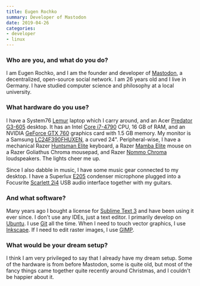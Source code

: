 ```yaml
---
title: Eugen Rochko
summary: Developer of Mastodon
date: 2019-04-26
categories:
- developer
- linux
---
```


### Who are you, and what do you do?

I am Eugen Rochko, and I am the founder and developer of [Mastodon][], a decentralized, open-source social network. I am 26 years old and I live in Germany. I have studied computer science and philosophy at a local university.

### What hardware do you use?

I have a System76 [Lemur][] laptop which I carry around, and an Acer [Predator G3-605][predator-g3-605] desktop. It has an Intel [Core i7-4790][core-i7-4790] CPU, 16 GB of RAM, and an NVIDIA [GeForce GTX 760][geforce-gtx-760] graphics card with 1.5 GB memory. My monitor is a Samsung [LC24F390FHUXEN][c24f390fhu], a curved 24". Peripheral-wise, I have a mechanical Razer [Huntsman Elite][huntsman-elite] keyboard, a Razer [Mamba Elite][mamba-elite] mouse on a Razer Goliathus Chroma mousepad, and Razer [Nommo Chroma][nommo-chroma] loudspeakers. The lights cheer me up.

Since I also dabble in music, I have some music gear connected to my desktop. I have a Superlux [E205][] condenser microphone plugged into a Focusrite [Scarlett 2i4][scarlett-2i4] USB audio interface together with my guitars.

### And what software?

Many years ago I bought a license for [Sublime Text 3][sublime-text] and have been using it ever since. I don't use any IDEs, just a text editor. I primarily develop on [Ubuntu][]. I use [Git][] all the time. When I need to touch vector graphics, I use [Inkscape][]. If I need to edit raster images, I use [GIMP][].

### What would be your dream setup?

I think I am very privileged to say that I already have my dream setup. Some of the hardware is from before Mastodon, some is quite old, but most of the fancy things came together quite recently around Christmas, and I couldn't be happier about it.

[c24f390fhu]: http://web.archive.org/web/20220814092119/https://www.samsung.com/uk/business/business-monitors/curved-lc24f390fhuxen/lc24f390fhuxen/ "A 24 inch curved monitor."
[core-i7-4790]: https://corpredirect.intel.com/Redirector/404Redirector.aspx?https://ark.intel.com/products/80806/ "A computer processor."
[e205]: https://www.thomannmusic.com/superlux_e205.htm "A condenser microphone."
[geforce-gtx-760]: https://www.nvidia.com/en-us/geforce/graphics-cards/geforce-gtx-760 "A graphics card."
[gimp]: https://www.gimp.org/ "An open-source image editor."
[git]: https://git-scm.com/ "A version control system."
[huntsman-elite]: https://www.razer.com/gaming-keyboards/razer-huntsman-elite "A mechanical keyboard."
[inkscape]: https://inkscape.org/ "An open-source vector graphics program."
[lemur]: https://en.wikipedia.org/wiki/System76#Laptops "A 14 inch Linux laptop."
[mamba-elite]: https://www.razer.com/pc/gaming-mice "A gaming mouse."
[mastodon]: https://mastodon.social/about "A decentralised social network."
[nommo-chroma]: https://www.razer.com/pc/gaming-headsets-and-audio/nommo-family "PC speakers."
[predator-g3-605]: https://www.cnet.com/tech/computing/best-chromebook/ "A desktop PC tower."
[scarlett-2i4]: https://us.focusrite.com/usb-audio-interfaces/scarlett-2i4 "A USB audio interface."
[sublime-text]: http://www.sublimetext.com/ "A coder's text editor."
[ubuntu]: https://ubuntu.com/ "A Unix distribution."
